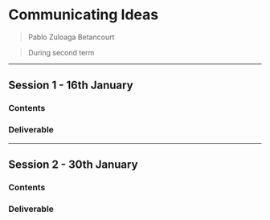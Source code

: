 # **Communicating Ideas**

> Pablo Zuloaga Betancourt

> During second term

---

## Session 1 - 16th January

### **Contents**


### **Deliverable**


---
## Session 2 - 30th January

### **Contents**


### **Deliverable**

